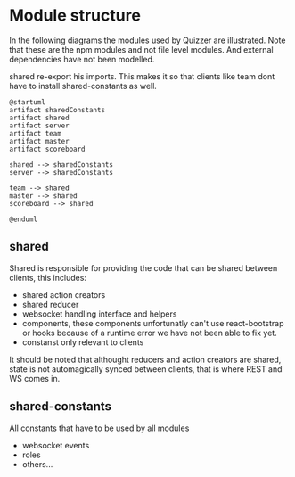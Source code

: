 # Module structure

In the following diagrams the modules used by Quizzer are illustrated.
Note that these are the npm modules and not file level modules. And external dependencies have not been modelled.

shared re-export his imports. This makes it so that clients like team dont have to install shared-constants as well.

```plantuml
@startuml
artifact sharedConstants
artifact shared
artifact server
artifact team
artifact master
artifact scoreboard

shared --> sharedConstants
server --> sharedConstants

team --> shared
master --> shared
scoreboard --> shared

@enduml
```

## shared

Shared is responsible for providing the code that can be shared between clients, this includes:

- shared action creators
- shared reducer
- websocket handling interface and helpers
- components, these components unfortunatly can't use react-bootstrap or hooks because of a runtime error we have not been able to fix yet.
- constanst only relevant to clients

It should be noted that althought reducers and action creators are shared, state is not automagically synced between clients, that is where REST and WS comes in.

## shared-constants

All constants that have to be used by all modules

- websocket events
- roles
- others...
